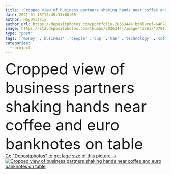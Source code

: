 ```yaml
---
title: 'Cropped view of business partners shaking hands near coffee and euro banknotes on table '
date: 2021-01-15T13:45:31+00:00
author: HayDmitriy
author_url: https://depositphotos.com/portfolio-20363444.html?ref=64678756
image: https://st2.depositphotos.com/thumbs/20363444/image/43781/437813176/api_thumb_450.jpg?forcejpeg=true
type: "post"
tags: ['money' ,'business' ,'people' ,'cup' ,'man' ,'technology' ,'coffee' ,'drink' ,'blur' ,'corporate' ,'office' ,'beverage' ,'cellphone' ,'device' ,'mobile' ,'phone' ,'job' ,'businessman' ,'agreement' ,'together' ,'indoors' ,'cash' ,'currency' ,'investment' ,'finance' ,'project' ,'strategy' ,'profession' ,'gesture' ,'management' ,'handshake' ,'businesswoman' ,'consultation' ,'deal' ,'smartphone' ,'investor' ,'partial' ,'Cropped' ,'formal wear' ,'Euro banknotes' ,'shaking hands' ,'business partners' ]
categories: 
  - project
---
```

<div aling="center">
            <font size="60"> Cropped view of business partners shaking hands near coffee and euro banknotes on table</font>   
</div>
<div>
    <a href='https://st2.depositphotos.com/thumbs/20363444/image/43781/437813176/api_thumb_450.jpg?forcejpeg=true?ref=64678756' target=_blank > Go "Depositphotos" to get lage size of this picture ->
        <img href='https://st2.depositphotos.com/thumbs/20363444/image/43781/437813176/api_thumb_450.jpg?forcejpeg=true?ref=64678756' src='https://st2.depositphotos.com/20363444/43781/i/950/depositphotos_437813176-stock-photo-cropped-view-business-partners-shaking.jpg?forcejpeg=true' alt='Cropped view of business partners shaking hands near coffee and euro banknotes on table' >
    </a>
</div>
